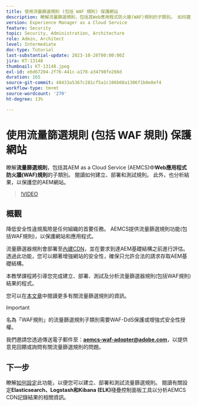 ```yaml
---
title: 使用流量篩選規則 (包括 WAF 規則) 保護網站
description: 瞭解流量篩選規則，包括其Web應用程式防火牆(WAF)規則的子類別。 如何建立、部署和測試規則。 此外，也分析結果，以保護您的AEM網站。
version: Experience Manager as a Cloud Service
feature: Security
topic: Security, Administration, Architecture
role: Admin, Architect
level: Intermediate
doc-type: Tutorial
last-substantial-update: 2023-10-26T00:00:00Z
jira: KT-13148
thumbnail: KT-13148.jpeg
exl-id: e6d67204-2f76-441c-a178-a34798fe266d
duration: 165
source-git-commit: 48433a5367c281cf5a1c106b08a1306f1b0e8ef4
workflow-type: tm+mt
source-wordcount: '270'
ht-degree: 13%

---
```


# 使用流量篩選規則 (包括 WAF 規則) 保護網站

瞭解&#x200B;**流量篩選規則**，包括其AEM as a Cloud Service (AEMCS)中&#x200B;**Web應用程式防火牆(WAF)規則**&#x200B;的子類別。 閱讀如何建立、部署和測試規則。 此外，也分析結果，以保護您的AEM網站。

>[!VIDEO](https://video.tv.adobe.com/v/3425401?quality=12&learn=on)

## 概觀

降低安全性違規風險是任何組織的首要任務。 AEMCS提供流量篩選規則功能(包括WAF規則)，以保護網站和應用程式。

流量篩選器規則會部署至[內建CDN](https://experienceleague.adobe.com/docs/experience-manager-cloud-service/content/implementing/content-delivery/cdn.html)，並在要求到達AEM基礎結構之前進行評估。 透過此功能，您可以顯著增強網站的安全性，確保只允許合法的請求存取AEM基礎結構。

本教學課程將引導您完成建立、部署、測試及分析流量篩選器規則(包括WAF規則)結果的程式。

您可以在[本文章](https://experienceleague.adobe.com/docs/experience-manager-cloud-service/content/security/traffic-filter-rules-including-waf.html?lang=en)中閱讀更多有關流量篩選規則的資訊。

>[!IMPORTANT]
>
> 名為「WAF規則」的流量篩選規則子類別需要WAF-DdS保護或增強式安全性授權。

我們邀請您透過傳送電子郵件至：**aemcs-waf-adopter@adobe.com**，以提供意見回饋或詢問有關流量篩選規則的問題。

## 下一步

瞭解[如何設定](./how-to-setup.md)此功能，以便您可以建立、部署和測試流量篩選規則。 閱讀有關設定&#x200B;**Elasticsearch、Logstash和Kibana (ELK)**&#x200B;棧疊控制面板工具以分析AEMCS CDN記錄結果的相關資訊。


